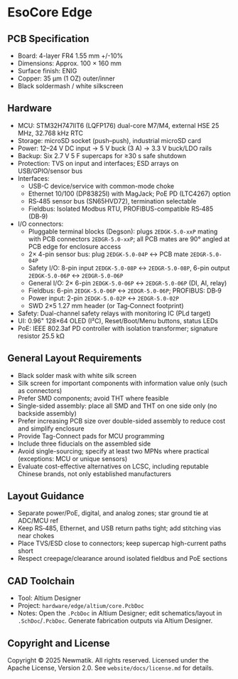 # EsoCore Edge

## PCB Specification

- Board: 4-layer FR4 1.55 mm +/-10%
- Dimensions: Approx. 100 × 160 mm
- Surface finish: ENIG
- Copper: 35 µm (1 OZ) outer/inner
- Black soldermash / white silkscreen

## Hardware

- MCU: STM32H747IIT6 (LQFP176) dual-core M7/M4, external HSE 25 MHz, 32.768 kHz RTC
- Storage: microSD socket (push–push), industrial microSD card
- Power: 12–24 V DC input → 5 V buck (3 A) → 3.3 V buck/LDO rails
- Backup: Six 2.7 V 5 F supercaps for ≥30 s safe shutdown
- Protection: TVS on input and interfaces; ESD arrays on USB/GPIO/sensor bus
- Interfaces:
  - USB-C device/service with common-mode choke
  - Ethernet 10/100 (DP83825I) with MagJack; PoE PD (LTC4267) option
  - RS‑485 sensor bus (SN65HVD72), termination selectable
  - Fieldbus: Isolated Modbus RTU, PROFIBUS-compatible RS‑485 (DB‑9)
- I/O connectors:
  - Pluggable terminal blocks (Degson): plugs `2EDGK-5.0-xxP` mating with PCB connectors `2EDGR-5.0-xxP`; all PCB mates are 90° angled at PCB edge for enclosure access
  - 2× 4-pin sensor bus: plug `2EDGK-5.0-04P` ↔ PCB mate `2EDGR-5.0-04P`
  - Safety I/O: 8-pin input `2EDGK-5.0-08P` ↔ `2EDGR-5.0-08P`, 6-pin output `2EDGK-5.0-06P` ↔ `2EDGR-5.0-06P`
  - General I/O: 2× 6-pin `2EDGK-5.0-06P` ↔ `2EDGR-5.0-06P` (DI, AI, relay)
  - Fieldbus: 6-pin `2EDGK-5.0-06P` ↔ `2EDGR-5.0-06P`; PROFIBUS: DB‑9
  - Power input: 2-pin `2EDGK-5.0-02P` ↔ `2EDGR-5.0-02P`
  - SWD 2×5 1.27 mm header (or Tag‑Connect footprint)
- Safety: Dual-channel safety relays with monitoring IC (PLd target)
- UI: 0.96" 128×64 OLED (I²C), Reset/Boot/Menu buttons, status LEDs
- PoE: IEEE 802.3af PD controller with isolation transformer; signature resistor 25.5 kΩ

## General Layout Requirements

- Black solder mask with white silk screen
- Silk screen for important components with information value only (such as connectors)
- Prefer SMD components; avoid THT where feasible
- Single-sided assembly: place all SMD and THT on one side only (no backside assembly)
- Prefer increasing PCB size over double-sided assembly to reduce cost and simplify enclosure
- Provide Tag-Connect pads for MCU programming
- Include three fiducials on the assembled side
- Avoid single-sourcing; specify at least two MPNs where practical (exceptions: MCU or unique sensors)
- Evaluate cost-effective alternatives on LCSC, including reputable Chinese brands, not only established manufacturers

## Layout Guidance

- Separate power/PoE, digital, and analog zones; star ground tie at ADC/MCU ref
- Keep RS‑485, Ethernet, and USB return paths tight; add stitching vias near chokes
- Place TVS/ESD close to connectors; keep supercap high-current paths short
- Respect creepage/clearance around isolated fieldbus and PoE sections

## CAD Toolchain

- Tool: Altium Designer
- Project: `hardware/edge/altium/core.PcbDoc`
- Notes: Open the `.PcbDoc` in Altium Designer; edit schematics/layout in `.SchDoc`/`.PcbDoc`. Generate fabrication outputs via Altium Designer.

## Copyright and License

Copyright © 2025 Newmatik. All rights reserved.
Licensed under the Apache License, Version 2.0. See `website/docs/license.md` for details.
